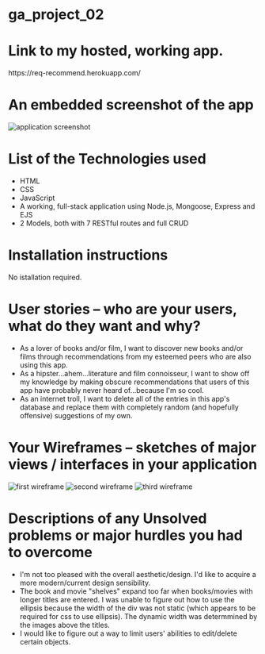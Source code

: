 # ga_project_02
<h1>Link to my hosted, working app.</h1>
https://req-recommend.herokuapp.com/

<h1>An embedded screenshot of the app</h1>
<img src="public/assets/wire_frames/index_screenshot.png" alt="application screenshot"/>

 <h1>List of the Technologies used</h1>
 <ul>
  <li>HTML</li>
  <li>CSS</li>
  <li>JavaScript</li>
  <li>A working, full-stack application using Node.js, Mongoose, Express and EJS</li>
  <li>2 Models, both with 7 RESTful routes and full CRUD</li>
 </ul>
 
 <h1>Installation instructions</h1>
 No istallation required.
 
 <h1>User stories – who are your users, what do they want and why?</h1>
 <ul>
  <li>As a lover of books and/or film, I want to discover new books and/or films through recommendations from my esteemed peers who are also using this app.</li>
  <li>As a hipster...ahem...literature and film connoisseur, I want to show off my knowledge by making obscure recommendations that users of this app have probably never heard of...because I'm so cool.</li>
  <li>As an internet troll, I want to delete all of the entries in this app's database and replace them with completely random (and hopefully offensive) suggestions of my own.</li>
 </ul>
 
 <h1>Your Wireframes – sketches of major views / interfaces in your application</h1>
 <img src="public/assets/wire_frames/film_rec_main.jpg" alt="first wireframe"/>
 <img src="public/assets/wire_frames/film_rec_show_page.jpg" alt="second wireframe"/>
 <img src="public/assets/wire_frames/film_rec_rec_form.jpg" alt="third wireframe"/>
 
 <h1>Descriptions of any Unsolved problems or major hurdles you had to overcome</h1>
 <ul>
  <li>I'm not too pleased with the overall aesthetic/design.  I'd like to acquire a more modern/current design sensibility.</li>
  <li>The book and movie "shelves" expand too far when books/movies with longer titles are entered.  I was unable to figure out how to use the ellipsis because the width of the div was not static (which appears to be required for css to use ellipsis).  The dynamic width was determmined by the images above the titles.</li>
  <li>I would like to figure out a way to limit users' abilities to edit/delete certain objects.</li>
 </ul>
